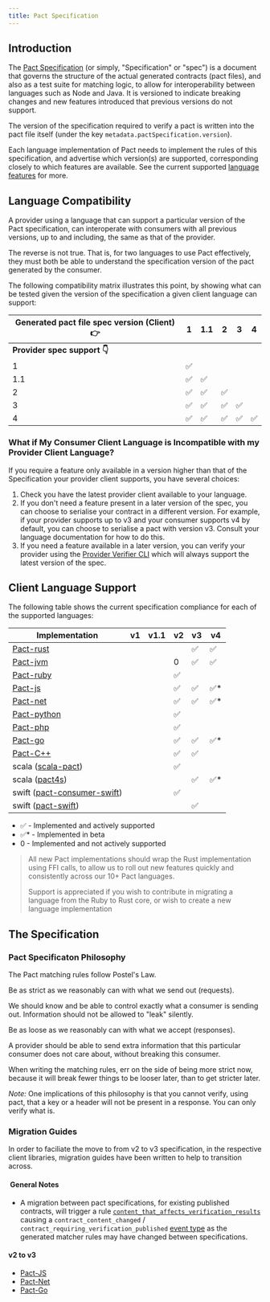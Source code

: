 ```yaml
---
title: Pact Specification
---
```


## Introduction

The [Pact Specification](https://github.com/pact-foundation/pact-specification) (or simply, "Specification" or "spec") is a document that governs the structure of the actual generated contracts (pact files), and also as a test suite for matching logic, to allow for interoperability between languages such as Node and Java. It is versioned to indicate breaking changes and new features introduced that previous versions do not support.

The version of the specification required to verify a pact is written into the pact file itself (under the key `metadata.pactSpecification.version`).

Each language implementation of Pact needs to implement the rules of this specification, and advertise which version\(s\) are supported, corresponding closely to which features are available. See the current supported [language features](/roadmap/feature_support) for more.

## Language Compatibility 

A provider using a language that can support a particular version of the Pact specification, can interoperate with consumers with all previous versions, up to and including, the same as that of the provider. 

The reverse is not true. That is, for two languages to use Pact effectively, they must both be able to understand the specification version of the pact generated by the consumer. 

The following compatibility matrix illustrates this point, by showing what can be tested given the version of the specification a given client language can support:

| **Generated pact file spec version (Client) 👉** | 1 | 1.1 | 2 | 3 | 4  |
| ------------------------|---|-----|---|---|----|
| **Provider spec support 👇** | | | |
| 1                       | ✅ |    |    |   |    |
| 1.1                     | ✅ | ✅ |    |   |    |
| 2                       | ✅ | ✅ | ✅ |    |    |
| 3                       | ✅ | ✅ | ✅ | ✅ |    |
| 4                       | ✅ | ✅ | ✅ | ✅ | ✅ |

### What if My Consumer Client Language is Incompatible with my Provider Client Language?

If you require a feature only available in a version higher than that of the Specification your provider client supports, you have several choices:

1. Check you have the latest provider client available to your language.
1. If you don't need a feature present in a later version of the spec, you can choose to serialise your contract in a different version. For example, if your provider supports up to v3 and your consumer supports v4 by default, you can choose to serialise a pact with version v3. Consult your language documentation for how to do this.
1. If you need a feature available in a later version, you can verify your provider using the [Provider Verifier CLI](/implementation_guides/cli#native-binary-new) which will always support the latest version of the spec. 

## Client Language Support

The following table shows the current specification compliance for each of the supported languages:

| Implementation | v1 | v1.1 | v2 | v3 | v4 |
| --- | --- | --- | --- | --- | --- |
| [Pact-rust](https://github.com/pact-foundation/pact-reference/blob/master/rust/README.md#pact-rust) | | | | ✅ | ✅ |
| [Pact-jvm](https://github.com/pact-foundation/pact-jvm#supported-jdk-and-specification-versions) | | | 0 |✅| ✅|
| [Pact-ruby](https://github.com/pact-foundation/pact-ruby#current-pact-specification-version)| || ✅ | | |
| [Pact-js](https://github.com/pact-foundation/pact-js#compatibility) | | | ✅ | ✅ | ✅* |
| [Pact-net](https://github.com/pact-foundation/pact-net#compatibility) | | | ✅ | ✅ | ✅* |
| [Pact-python](https://github.com/pact-foundation/pact-python#pact-python) | | | ✅ | | |
| [Pact-php](https://github.com/pact-foundation/pact-php#specifications) | | | ✅ | | |
| [Pact-go](https://github.com/pact-foundation/pact-go/tree/2.x.x#compatibility) | | | ✅ | ✅ | ✅* |
| [Pact-C++](https://github.com/pact-foundation/pact-cplusplus/tree/master/consumer) | | | ✅ | ✅ | |
| scala ([scala-pact](https://github.com/ITV/scala-pact#latest-version-is-440)) | | | ✅ | | |
| scala ([pact4s](https://github.com/jbwheatley/pact4s#getting-started)) | | | | ✅ | ✅* |
| swift ([pact-consumer-swift](https://github.com/DiUS/pact-consumer-swift)) | | | ✅ | | |
| swift ([pact-swift](https://github.com/surpher/PactSwift)) | | | | ✅ | |

* ✅ - Implemented and actively supported
* ✅* - Implemented in beta
* 0 - Implemented and not actively supported

> All new Pact implementations should wrap the Rust implementation using FFI calls, to allow us to roll out new features quickly and consistently across our 10+ Pact languages.
>
> Support is appreciated if you wish to contribute in migrating a language from the Ruby to Rust core, or wish to create a new language implementation
>

## The Specification
### Pact Specificaton Philosophy

The Pact matching rules follow Postel's Law.

Be as strict as we reasonably can with what we send out (requests).

We should know and be able to control exactly what a consumer is sending out. Information should not be allowed to "leak" silently.

Be as loose as we reasonably can with what we accept (responses).

A provider should be able to send extra information that this particular consumer does not care about, without breaking this consumer.

When writing the matching rules, err on the side of being more strict now, because it will break fewer things to be looser later, than to get stricter later.

_Note:_ One implications of this philosophy is that you cannot verify, using pact, that a key or a header will not be present in a response. You can only verify what is.

### Migration Guides

In order to faciliate the move to from v2 to v3 specification, in the respective client libraries, migration guides have been written to help to transition across.

####  General Notes

- A migration between pact specifications, for existing published contracts, will trigger a rule [`content_that_affects_verification_results`](https://github.com/pact-foundation/pact_broker/blob/d1fd60bb52a64b555d9e3df92c432474fec4fb68/lib/pact_broker/pacts/content.rb#L99) causing a `contract_content_changed` / `contract_requiring_verification_published` [event type](https://docs.pact.io/pact_broker/advanced_topics/api_docs/webhooks#event-types) as the generated matcher rules may have changed between specifications.

#### v2 to v3

- [Pact-JS](https://github.com/pact-foundation/pact-js/blob/master/docs/migrations/9-10.md)
- [Pact-Net](https://github.com/pact-foundation/pact-net/blob/master/docs/upgrading-to-4.md)
- [Pact-Go](https://github.com/pact-foundation/pact-go/blob/2.x.x/MIGRATION.md)


